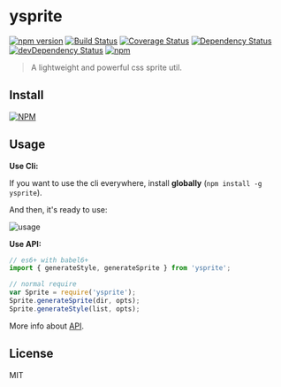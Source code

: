 # ysprite

[![npm version](https://badge.fury.io/js/ysprite.svg)](https://badge.fury.io/js/ysprite)
[![Build Status](https://travis-ci.org/creeperyang/ysprite.svg?branch=master)](https://travis-ci.org/creeperyang/ysprite)
[![Coverage Status](https://coveralls.io/repos/github/creeperyang/ysprite/badge.svg?branch=master)](https://coveralls.io/github/creeperyang/ysprite?branch=master)
[![Dependency Status](https://david-dm.org/creeperyang/ysprite.svg)](https://david-dm.org/creeperyang/ysprite)
[![devDependency Status](https://david-dm.org/creeperyang/ysprite/dev-status.svg)](https://david-dm.org/creeperyang/ysprite#info=devDependencies)
[![npm](https://img.shields.io/npm/dm/ysprite.svg)](https://www.npmjs.com/package/ysprite)

> A lightweight and powerful css sprite util.

## Install

[![NPM](https://nodei.co/npm/ysprite.png?downloads=true&downloadRank=true&stars=true)](https://nodei.co/npm/ysprite/)

## Usage

**Use Cli:**

If you want to use the cli everywhere, install **globally** (`npm install -g ysprite`).

And then, it's ready to use:

![usage](https://cloud.githubusercontent.com/assets/8046480/13146118/2b79cffc-d68f-11e5-9f01-aab511aedc90.gif)

**Use API:**

```js
// es6+ with babel6+
import { generateStyle, generateSprite } from 'ysprite';

// normal require
var Sprite = require('ysprite');
Sprite.generateSprite(dir, opts);
Sprite.generateStyle(list, opts);
```

More info about [API](https://github.com/creeperyang/ysprite/wiki/API).

## License

MIT
